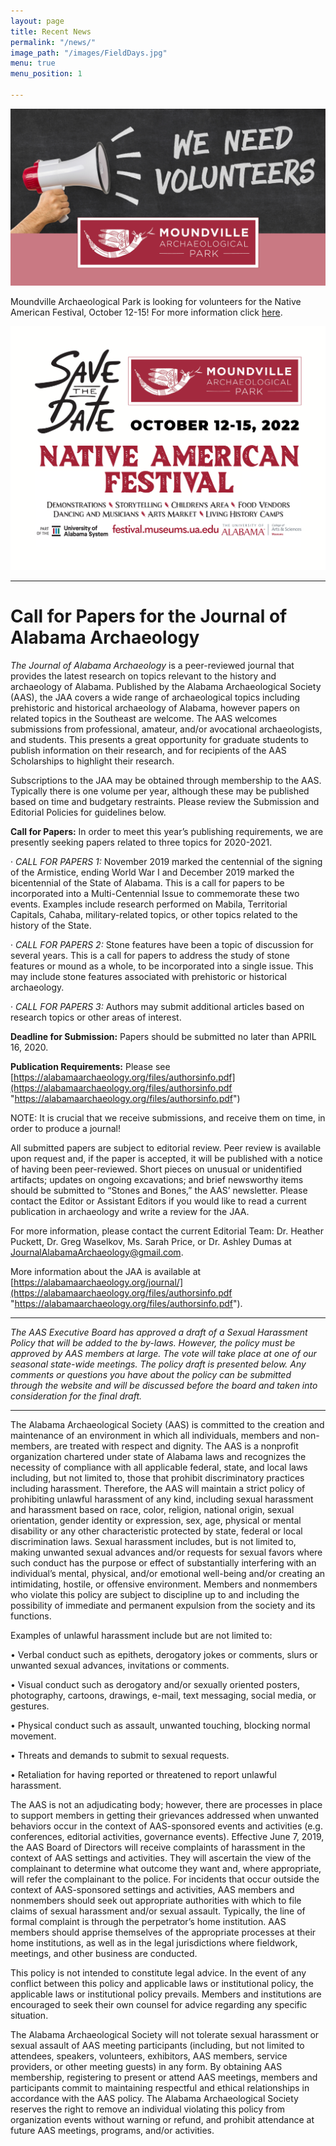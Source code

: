 ```yaml
---
layout: page
title: Recent News
permalink: "/news/"
image_path: "/images/FieldDays.jpg"
menu: true
menu_position: 1

---
```

![](/uploads/mnaf_volunteers_horizontal.png)

Moundville Archaeological Park is looking for volunteers for the Native American Festival, October 12-15! For more information click [here](festival.museums.ua.edu).

![](/uploads/mnaf_savethedate_postcard.png)

***

# Call for Papers for the Journal of Alabama Archaeology

_The Journal of Alabama Archaeology_ is a peer-reviewed journal that provides the latest research on topics relevant to the history and archaeology of Alabama. Published by the Alabama Archaeological Society (AAS), the JAA covers a wide range of archaeological topics including prehistoric and historical archaeology of Alabama, however papers on related topics in the Southeast are welcome. The AAS welcomes submissions from professional, amateur, and/or avocational archaeologists, and students. This presents a great opportunity for graduate students to publish information on their research, and for recipients of the AAS Scholarships to highlight their research.

Subscriptions to the JAA may be obtained through membership to the AAS. Typically there is one volume per year, although these may be published based on time and budgetary restraints. Please review the Submission and Editorial Policies for guidelines below.

**Call for Papers:** In order to meet this year’s publishing requirements, we are presently seeking papers related to three topics for 2020-2021.

· _CALL FOR PAPERS 1:_ November 2019 marked the centennial of the signing of the Armistice, ending World War I and December 2019 marked the bicentennial of the State of Alabama. This is a call for papers to be incorporated into a Multi-Centennial Issue to commemorate these two events. Examples include research performed on Mabila, Territorial Capitals, Cahaba, military-related topics, or other topics related to the history of the State.

· _CALL FOR PAPERS 2:_ Stone features have been a topic of discussion for several years. This is a call for papers to address the study of stone features or mound as a whole, to be incorporated into a single issue. This may include stone features associated with prehistoric or historical archaeology.

· _CALL FOR PAPERS 3:_ Authors may submit additional articles based on research topics or other areas of interest.

**Deadline for Submission:** Papers should be submitted no later than APRIL 16, 2020.

**Publication Requirements:** Please see [https://alabamaarchaeology.org/files/authorsinfo.pdf](https://alabamaarchaeology.org/files/authorsinfo.pdf "https://alabamaarchaeology.org/files/authorsinfo.pdf")

NOTE: It is crucial that we receive submissions, and receive them on time, in order to produce a journal!

All submitted papers are subject to editorial review. Peer review is available upon request and, if the paper is accepted, it will be published with a notice of having been peer-reviewed. Short pieces on unusual or unidentified artifacts; updates on ongoing excavations; and brief newsworthy items should be submitted to “Stones and Bones,” the AAS’ newsletter. Please contact the Editor or Assistant Editors if you would like to read a current publication in archaeology and write a review for the JAA.

For more information, please contact the current Editorial Team: Dr. Heather Puckett, Dr. Greg Waselkov, Ms. Sarah Price, or Dr. Ashley Dumas at [JournalAlabamaArchaeology@gmail.com](mailto:JournalAlabamaArchaeology@gmail.com).

More information about the JAA is available at [https://alabamaarchaeology.org/journal/](https://alabamaarchaeology.org/files/authorsinfo.pdf "https://alabamaarchaeology.org/files/authorsinfo.pdf").

***

_The AAS Executive Board has approved a draft of a Sexual Harassment Policy that will be added to the by-laws. However, the policy must be approved by AAS members at large. The vote will take place at one of our seasonal state-wide meetings. The policy draft is presented below. Any comments or questions you have about the policy can be submitted through the website and will be discussed before the board and taken into consideration for the final draft._

***

The Alabama Archaeological Society (AAS) is committed to the creation and maintenance of an environment in which all individuals, members and non-members, are treated with respect and dignity. The AAS is a nonprofit organization chartered under state of Alabama laws and recognizes the necessity of compliance with all applicable federal, state, and local laws including, but not limited to, those that prohibit discriminatory practices including harassment. Therefore, the AAS will maintain a strict policy of prohibiting unlawful harassment of any kind, including sexual harassment and harassment based on race, color, religion, national origin, sexual orientation, gender identity or expression, sex, age, physical or mental disability or any other characteristic protected by state, federal or local discrimination laws. Sexual harassment includes, but is not limited to, making unwanted sexual advances and/or requests for sexual favors where such conduct has the purpose or effect of substantially interfering with an individual’s mental, physical, and/or emotional well-being and/or creating an intimidating, hostile, or offensive environment. Members and nonmembers who violate this policy are subject to discipline up to and including the possibility of immediate and permanent expulsion from the society and its functions.

Examples of unlawful harassment include but are not limited to:

• Verbal conduct such as epithets, derogatory jokes or comments, slurs or unwanted sexual advances, invitations or comments.

• Visual conduct such as derogatory and/or sexually oriented posters, photography, cartoons, drawings, e-mail, text messaging, social media, or gestures.

• Physical conduct such as assault, unwanted touching, blocking normal movement.

• Threats and demands to submit to sexual requests.

• Retaliation for having reported or threatened to report unlawful harassment.

The AAS is not an adjudicating body; however, there are processes in place to support members in getting their grievances addressed when unwanted behaviors occur in the context of AAS-sponsored events and activities (e.g. conferences, editorial activities, governance events). Effective June 7, 2019, the AAS Board of Directors will receive complaints of harassment in the context of AAS settings and activities. They will ascertain the view of the complainant to determine what outcome they want and, where appropriate, will refer the complainant to the police. For incidents that occur outside the context of AAS-sponsored settings and activities, AAS members and nonmembers should seek out appropriate authorities with which to file claims of sexual harassment and/or sexual assault. Typically, the line of formal complaint is through the perpetrator’s home institution. AAS members should apprise themselves of the appropriate processes at their home institutions, as well as in the legal jurisdictions where fieldwork, meetings, and other business are conducted.

This policy is not intended to constitute legal advice. In the event of any conflict between this policy and applicable laws or institutional policy, the applicable laws or institutional policy prevails. Members and institutions are encouraged to seek their own counsel for advice regarding any specific situation.

The Alabama Archaeological Society will not tolerate sexual harassment or sexual assault of AAS meeting participants (including, but not limited to attendees, speakers, volunteers, exhibitors, AAS members, service providers, or other meeting guests) in any form. By obtaining AAS membership, registering to present or attend AAS meetings, members and participants commit to maintaining respectful and ethical relationships in accordance with the AAS policy. The Alabama Archaeological Society reserves the right to remove an individual violating this policy from organization events without warning or refund, and prohibit attendance at future AAS meetings, programs, and/or activities.